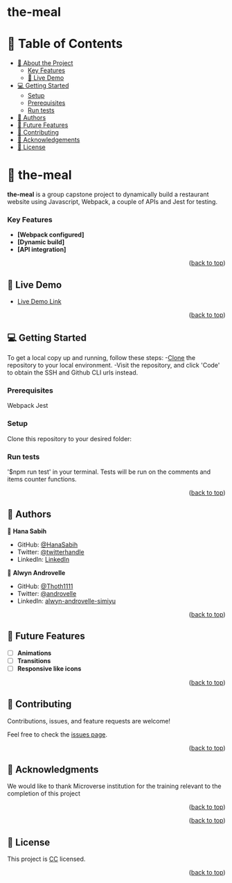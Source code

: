 # the-meal

<!-- TABLE OF CONTENTS -->

# 📗 Table of Contents

- [📖 About the Project](#about-project)
  - [Key Features](#key-features)
  - [🚀 Live Demo](#live-demo)
- [💻 Getting Started](#getting-started)
  - [Setup](#setup)
  - [Prerequisites](#prerequisites)
  - [Run tests](#run-tests)
- [👥 Authors](#authors)
- [🔭 Future Features](#future-features)
- [🤝 Contributing](#contributing)
- [🙏 Acknowledgements](#acknowledgements)
- [📝 License](#license)

<!-- PROJECT DESCRIPTION -->

# 📖 the-meal <a name="about-project"></a>

**the-meal** is a group capstone project to dynamically build a restaurant website using Javascript, Webpack, a couple of APIs and Jest for testing.

<!-- Features -->

### Key Features <a name="key-features"></a>

- **[Webpack configured]**
- **[Dynamic build]**
- **[API integration]**

<p align="right">(<a href="#readme-top">back to top</a>)</p>

<!-- LIVE DEMO -->

## 🚀 Live Demo <a name="live-demo"></a>

- [Live Demo Link](https://hanasabih.github.io/the-meal/dist)

<p align="right">(<a href="#readme-top">back to top</a>)</p>

<!-- GETTING STARTED -->

## 💻 Getting Started <a name="getting-started"></a>

To get a local copy up and running, follow these steps: -[Clone](https://github.com/HanaSabih/the-meal.git/) the repository to your local environment.
-Visit the repository, and click 'Code' to obtain the SSH and Github CLI urls instead.

### Prerequisites

Webpack
Jest

### Setup

Clone this repository to your desired folder:

### Run tests

<!-- To run tests, run the following command: -->

'$npm run test' in your terminal. Tests will be run on the comments and items counter functions.

<p align="right">(<a href="#readme-top">back to top</a>)</p>

<!-- AUTHORS -->

## 👥 Authors <a name="authors"></a>

👤 **Hana Sabih**

- GitHub: [@HanaSabih](https://github.com/HanaSabih)
- Twitter: [@twitterhandle](https://twitter.com/twitterhandle)
- LinkedIn: [LinkedIn](https://linkedin.com/in/linkedinhandle)

👤 **Alwyn Androvelle**

- GitHub: [@Thoth1111](https://github.com/thoth1111)
- Twitter: [@androvelle](https://twitter.com/androvelle)
- LinkedIn: [alwyn-androvelle-simiyu](https://linkedin.com/in/alwyn-androvelle-simiyu/)

<p align="right">(<a href="#readme-top">back to top</a>)</p>

<!-- FUTURE FEATURES -->

## 🔭 Future Features <a name="future-features"></a>

- [ ] **Animations**
- [ ] **Transitions**
- [ ] **Responsive like icons**

<p align="right">(<a href="#readme-top">back to top</a>)</p>

<!-- CONTRIBUTING -->

## 🤝 Contributing <a name="contributing"></a>

Contributions, issues, and feature requests are welcome!

Feel free to check the [issues page](https://github.com/HanaSabih/the-meal/issues/).

<p align="right">(<a href="#readme-top">back to top</a>)</p>

<!-- ACKNOWLEDGEMENTS -->

## 🙏 Acknowledgments <a name="acknowledgements"></a>

<!-- I would like to thank... -->

We would like to thank Microverse institution for the training relevant to the completion of this project

<p align="right">(<a href="#readme-top">back to top</a>)</p>

<p align="right">(<a href="#readme-top">back to top</a>)</p>

<!-- LICENSE -->

## 📝 License <a name="Creative Commons license" href="http://creativecommons.org/licenses/by-nc/4.0/"></a>

This project is [CC](http://creativecommons.org/licenses/by-nc/4.0/) licensed.

<p align="right">(<a href="#readme-top">back to top</a>)</p>
